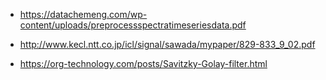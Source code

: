 
- https://datachemeng.com/wp-content/uploads/preprocessspectratimeseriesdata.pdf

- http://www.kecl.ntt.co.jp/icl/signal/sawada/mypaper/829-833_9_02.pdf

- https://org-technology.com/posts/Savitzky-Golay-filter.html
